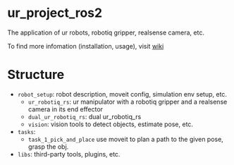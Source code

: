 # ur_project_ros2
The application of ur robots, robotiq gripper, realsense camera, etc. 

To find more infomation (installation, usage), visit [wiki](https://github.com/zitongbai/ur_project_ros2/wiki)

# Structure


* `robot_setup`: robot description, moveit config, simulation env setup, etc. 
    * `ur_robotiq_rs`: ur manipulator with a robotiq gripper and a realsense camera in its end effector
    * `dual_ur_robotiq_rs`: dual ur_robotiq_rs
    * `vision`: vision tools to detect objects, estimate pose, etc. 
* `tasks`:
    * `task_1_pick_and_place` use moveit to plan a path to the given pose, grasp the obj.
* `libs`: third-party tools, plugins, etc. 
